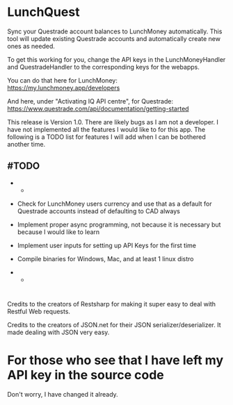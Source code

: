 
# LunchQuest


Sync your Questrade account balances to LunchMoney automatically. This tool will update existing Questrade accounts and automatically create new ones as needed.

To get this working for you, change the API keys in the LunchMoneyHandler and QuestradeHandler to the corresponding keys for the webapps.

You can do that here for LunchMoney: https://my.lunchmoney.app/developers

And here, under "Activating IQ API centre", for Questrade: https://www.questrade.com/api/documentation/getting-started



This release is Version 1.0. There are likely bugs as I am not a developer. I have not implemented all the features I would like to for this app. The following is a TODO list for features I will add when I can be bothered another time.

#TODO
---------
- - 

- Check for LunchMoney users currency and use that as a default for Questrade accounts instead of defaulting to CAD always
- Implement proper async programming, not because it is necessary but because I would like to learn 
- Implement user inputs for setting up API Keys for the first time
- Compile binaries for Windows, Mac, and at least 1 linux distro
- -

#

Credits to the creators of Restsharp for making it super easy to deal with Restful Web requests.

Credits to the creators of JSON.net for their JSON serializer/deserializer. It made dealing with JSON very easy.


# For those who see that I have left my API key in the source code
Don't worry, I have changed it already.
